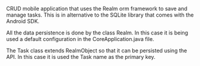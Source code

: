 CRUD mobile application that uses the Realm orm framework to save and manage tasks. This is in alternative to the SQLite library that comes with the Android SDK.

All the data persistence is done by the class Realm. In this case it is being used a default configuration in the CoreApplication.java file.

The Task class extends RealmObject so that it can be persisted using the API. In this case it is used the Task name as the primary key.
